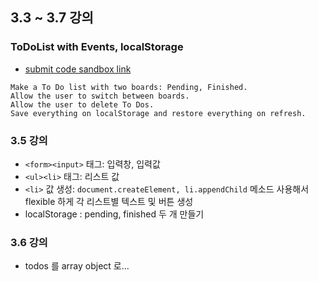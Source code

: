 ## 3.3 ~ 3.7 강의

### ToDoList with Events, localStorage

- [submit code sandbox link](https://codesandbox.io/s/empty-blueprint-c2guw)

```
Make a To Do list with two boards: Pending, Finished.
Allow the user to switch between boards.
Allow the user to delete To Dos.
Save everything on localStorage and restore everything on refresh.
```

### 3.5 강의
- `<form><input>` 태그: 입력창, 입력값
- `<ul><li>` 태그: 리스트 값 
- `<li>` 값 생성: `document.createElement, li.appendChild` 메소드 사용해서 flexible 하게 각 리스트별 텍스트 및 버튼 생성
- localStorage : pending, finished 두 개 만들기

### 3.6 강의
- todos 를 array object 로...

